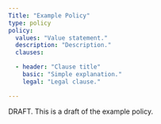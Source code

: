 ```yaml
---
Title: "Example Policy"
type: policy
policy:
  values: "Value statement."
  description: "Description."
  clauses:

  - header: "Clause title"
    basic: "Simple explanation."
    legal: "Legal clause."

---
```


DRAFT. This is a draft of the example policy.


